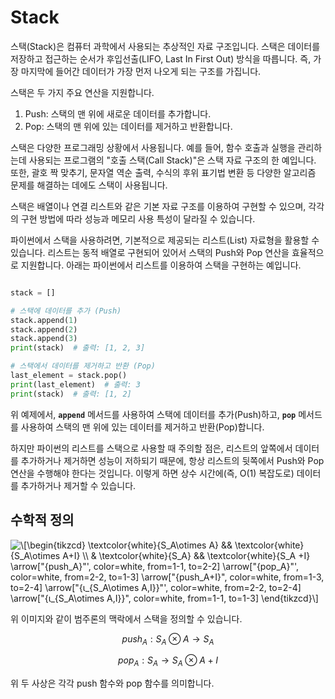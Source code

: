 # Stack

스택(Stack)은 컴퓨터 과학에서 사용되는 추상적인 자료 구조입니다. 스택은 데이터를 저장하고 접근하는 순서가 후입선출(LIFO, Last In First Out) 방식을 따릅니다. 즉, 가장 마지막에 들어간 데이터가 가장 먼저 나오게 되는 구조를 가집니다.

스택은 두 가지 주요 연산을 지원합니다.

1. Push: 스택의 맨 위에 새로운 데이터를 추가합니다.
2. Pop: 스택의 맨 위에 있는 데이터를 제거하고 반환합니다.

스택은 다양한 프로그래밍 상황에서 사용됩니다. 예를 들어, 함수 호출과 실행을 관리하는데 사용되는 프로그램의 "호출 스택(Call Stack)"은 스택 자료 구조의 한 예입니다. 또한, 괄호 짝 맞추기, 문자열 역순 출력, 수식의 후위 표기법 변환 등 다양한 알고리즘 문제를 해결하는 데에도 스택이 사용됩니다.

스택은 배열이나 연결 리스트와 같은 기본 자료 구조를 이용하여 구현할 수 있으며, 각각의 구현 방법에 따라 성능과 메모리 사용 특성이 달라질 수 있습니다.

파이썬에서 스택을 사용하려면, 기본적으로 제공되는 리스트(List) 자료형을 활용할 수 있습니다. 리스트는 동적 배열로 구현되어 있어서 스택의 Push와 Pop 연산을 효율적으로 지원합니다. 아래는 파이썬에서 리스트를 이용하여 스택을 구현하는 예입니다.

```python

stack = []

# 스택에 데이터를 추가 (Push)
stack.append(1)
stack.append(2)
stack.append(3)
print(stack)  # 출력: [1, 2, 3]

# 스택에서 데이터를 제거하고 반환 (Pop)
last_element = stack.pop()
print(last_element)  # 출력: 3
print(stack)  # 출력: [1, 2]

```

위 예제에서, **`append`** 메서드를 사용하여 스택에 데이터를 추가(Push)하고, **`pop`** 메서드를 사용하여 스택의 맨 위에 있는 데이터를 제거하고 반환(Pop)합니다.

하지만 파이썬의 리스트를 스택으로 사용할 때 주의할 점은, 리스트의 앞쪽에서 데이터를 추가하거나 제거하면 성능이 저하되기 때문에, 항상 리스트의 뒷쪽에서 Push와 Pop 연산을 수행해야 한다는 것입니다. 이렇게 하면 상수 시간에(즉, O(1) 복잡도로) 데이터를 추가하거나 제거할 수 있습니다.

## 수학적 정의


<img src="https://i.upmath.me/svg/%0A%5C%5B%5Cbegin%7Btikzcd%7D%0A%09%5Ctextcolor%7Bwhite%7D%7BS_A%5Cotimes%20A%7D%20%26%26%20%5Ctextcolor%7Bwhite%7D%7BS_A%5Cotimes%20A%2BI%7D%20%5C%5C%0A%09%26%20%5Ctextcolor%7Bwhite%7D%7BS_A%7D%20%26%26%20%5Ctextcolor%7Bwhite%7D%7BS_A%20%2BI%7D%0A%09%5Carrow%5B%22%7Bpush_A%7D%22'%2C%20color%3Dwhite%2C%20from%3D1-1%2C%20to%3D2-2%5D%0A%09%5Carrow%5B%22%7Bpop_A%7D%22'%2C%20color%3Dwhite%2C%20from%3D2-2%2C%20to%3D1-3%5D%0A%09%5Carrow%5B%22%7Bpush_A%2BI%7D%22%2C%20color%3Dwhite%2C%20from%3D1-3%2C%20to%3D2-4%5D%0A%09%5Carrow%5B%22%7B%CE%B9_%7BS_A%5Cotimes%20A%2CI%7D%7D%22'%2C%20color%3Dwhite%2C%20from%3D2-2%2C%20to%3D2-4%5D%0A%09%5Carrow%5B%22%7B%CE%B9_%7BS_A%5Cotimes%20A%2CI%7D%7D%22%2C%20color%3Dwhite%2C%20from%3D1-1%2C%20to%3D1-3%5D%0A%5Cend%7Btikzcd%7D%5C%5D%0A" alt="
\[\begin{tikzcd}
	\textcolor{white}{S_A\otimes A} &amp;&amp; \textcolor{white}{S_A\otimes A+I} \\
	&amp; \textcolor{white}{S_A} &amp;&amp; \textcolor{white}{S_A +I}
	\arrow[&quot;{push_A}&quot;', color=white, from=1-1, to=2-2]
	\arrow[&quot;{pop_A}&quot;', color=white, from=2-2, to=1-3]
	\arrow[&quot;{push_A+I}&quot;, color=white, from=1-3, to=2-4]
	\arrow[&quot;{ι_{S_A\otimes A,I}}&quot;', color=white, from=2-2, to=2-4]
	\arrow[&quot;{ι_{S_A\otimes A,I}}&quot;, color=white, from=1-1, to=1-3]
\end{tikzcd}\]
" />


위 이미지와 같이 범주론의 맥락에서 스택을 정의할 수 있습니다.


$$
push_A:S_A\otimes A\rightarrow S_A
$$


$$
pop_A:S_A→S_A⊗A+I
$$

위 두 사상은 각각 push 함수와 pop 함수를 의미합니다.

